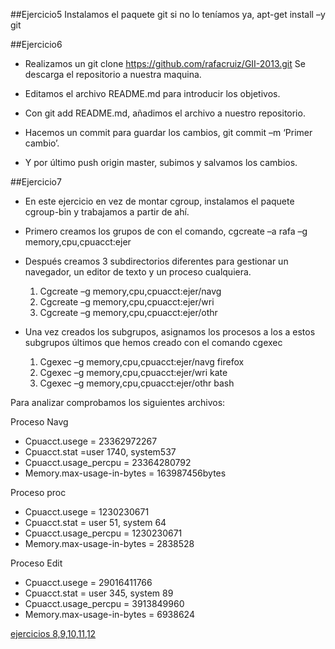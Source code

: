 ##Ejercicio5
  Instalamos el paquete git si no lo teníamos ya, apt-get install –y git

##Ejercicio6

* Realizamos un git clone https://github.com/rafacruiz/GII-2013.git  Se descarga el repositorio a nuestra maquina.

* Editamos el archivo README.md para introducir los objetivos.

* Con git add README.md, añadimos el archivo a nuestro repositorio.

* Hacemos un commit para guardar los cambios, git commit –m ‘Primer cambio’.
 
* Y por último push origin master, subimos y salvamos los cambios.

##Ejercicio7

* En este ejercicio en vez de montar cgroup, instalamos el paquete cgroup-bin y trabajamos a partir de ahí.
* Primero creamos los grupos de con el comando, cgcreate –a rafa –g memory,cpu,cpuacct:ejer
* Después creamos 3 subdirectorios diferentes para gestionar un navegador, un editor de texto y un proceso cualquiera.

    1. Cgcreate –g memory,cpu,cpuacct:ejer/navg
    2. Cgcreate –g memory,cpu,cpuacct:ejer/wri
    3. Cgcreate –g memory,cpu,cpuacct:ejer/othr
    
* Una vez creados los subgrupos, asignamos los procesos a los a estos subgrupos últimos que hemos creado con el comando cgexec

    1. Cgexec –g memory,cpu,cpuacct:ejer/navg firefox
    2. Cgexec –g memory,cpu,cpuacct:ejer/wri kate
    3. Cgexec –g memory,cpu,cpuacct:ejer/othr bash

Para analizar comprobamos los siguientes archivos:

Proceso Navg	
* Cpuacct.usege	= 23362972267
* Cpuacct.stat 	=user 1740, system537
* Cpuacct.usage_percpu = 23364280792
* Memory.max-usage-in-bytes = 163987456bytes

Proceso proc	
* Cpuacct.usege = 1230230671
* Cpuacct.stat = user 51, system 64
* Cpuacct.usage_percpu = 1230230671
* Memory.max-usage-in-bytes = 2838528

Proceso Edit
* Cpuacct.usege = 29016411766
* Cpuacct.stat = user 345, system 89
* Cpuacct.usage_percpu = 3913849960
* Memory.max-usage-in-bytes = 6938624

[ejercicios 8,9,10,11,12](https://github.com/rafacruiz/GII-2013/blob/master/Ejercicio8-11.md)
